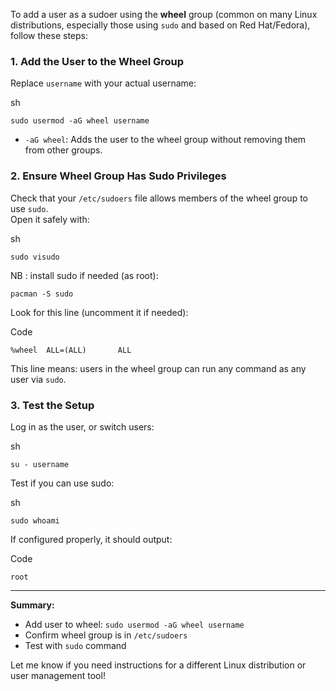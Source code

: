 
To add a user as a sudoer using the **wheel** group (common on many Linux distributions, especially those using `sudo` and based on Red Hat/Fedora), follow these steps:

### 1. Add the User to the Wheel Group

Replace `username` with your actual username:

sh

```
sudo usermod -aG wheel username
```

- `-aG wheel`: Adds the user to the wheel group without removing them from other groups.

### 2. Ensure Wheel Group Has Sudo Privileges

Check that your `/etc/sudoers` file allows members of the wheel group to use `sudo`.  
Open it safely with:

sh

```
sudo visudo
```

NB : install sudo  if needed (as root): 

```
pacman -S sudo
```

Look for this line (uncomment it if needed):

Code

```
%wheel  ALL=(ALL)       ALL
```

This line means: users in the wheel group can run any command as any user via `sudo`.

### 3. Test the Setup

Log in as the user, or switch users:

sh

```
su - username
```

Test if you can use sudo:

sh

```
sudo whoami
```

If configured properly, it should output:

Code

```
root
```

---

**Summary:**

- Add user to wheel: `sudo usermod -aG wheel username`
- Confirm wheel group is in `/etc/sudoers`
- Test with `sudo` command

Let me know if you need instructions for a different Linux distribution or user management tool!